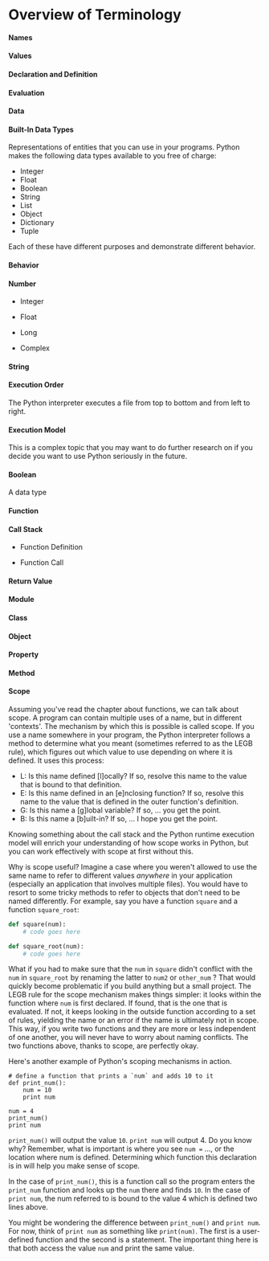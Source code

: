 # Overview of Terminology 

#### Names

#### Values

#### Declaration and Definition 

#### Evaluation

#### Data

#### Built-In Data Types

Representations of entities that you can use in your programs. Python makes the following data types available to you free of charge:

+ Integer 
+ Float 
+ Boolean 
+ String 
+ List
+ Object 
+ Dictionary 
+ Tuple 

Each of these have different purposes and demonstrate different behavior.

#### Behavior

#### Number

+ Integer

+ Float

+ Long 

+ Complex

#### String

#### Execution Order

The Python interpreter executes a file from top to bottom and from left to right. 

#### Execution Model

This is a complex topic that you may want to do further research on if you decide you want to use Python seriously in the future.

#### Boolean

A data type

#### Function

#### Call Stack

+ Function Definition

+ Function Call

#### Return Value

#### Module

#### Class

#### Object

#### Property

#### Method

#### Scope

Assuming you've read the chapter about functions, we can talk about scope. A program can contain multiple uses of a name, but in different 'contexts'. The mechanism by which this is possible is called scope.  If you use a name somewhere in your program, the Python interpreter follows a method to determine what you meant (sometimes referred to as the LEGB rule), which figures out which value to use depending on where it is defined. It uses this process:

+ L: Is this name defined [l]ocally? If so, resolve this name to the value that is bound to that definition.
+ E: Is this name defined in an [e]nclosing function? If so, resolve this name to the value that is defined in the outer function's definition.
+ G: Is this name a [g]lobal variable? If so, ... you get the point.
+ B: Is this name a [b]uilt-in? If so, ... I hope you get the point.

Knowing something about the call stack and the Python runtime execution model will enrich your understanding of how scope works in Python, but you can work effectively with scope at first without this.  

Why is scope useful? Imagine a case where you weren't allowed to use the same name to refer to different values *anywhere* in your application (especially an application that involves multiple files).  You would have to resort to some tricky methods to refer to objects that don't need to be named differently. For example, say you have a function `square` and a function `square_root`:

````python
def square(num):
    # code goes here

def square_root(num):
    # code goes here
````

What if you had to make sure that the `num` in `square` didn't conflict with the `num` in `square_root` by renaming the latter to `num2` or `other_num` ? That would quickly become problematic if you build anything but a small  project. The LEGB rule for the scope mechanism makes things simpler: it looks within the function where `num` is first declared. If found, that is the one that is evaluated. If not, it keeps looking in the outside function according to a set of rules, yielding the name or an error if the name is ultimately not in scope. This way, if you write two functions and they are more or less independent of one another, you will never have to worry about naming conflicts. The two functions above, thanks to scope, are perfectly okay. 

Here's another example of Python's scoping mechanisms in action. 


    # define a function that prints a `num` and adds 10 to it
    def print_num():
        num = 10 
        print num

    num = 4
    print_num()
    print num



`print_num()` will output the value `10`. `print num` will output 4. Do you know why? Remember, what is important is where you see `num =` ..., or the location where num is defined.  Determining which function this declaration is in will help you make sense of scope.

In the case of `print_num()`, this is a function call so the program enters the `print_num` function and looks up the `num` there and finds `10`. In the case of `print num`, the num referred to is bound to the value 4 which is defined two lines above.

You might be wondering the difference between `print_num()` and `print num`.  For now, think of `print num` as something like `print(num)`. The first is a user-defined function and the second is a statement. The important thing here is that both access the value `num` and print the same value. 
